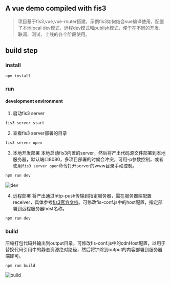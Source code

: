 ## A vue demo compiled with fis3
> 项目基于fis3,vue,vue-router搭建，示例fis3如何结合vue编译使用，配置了本地local dev模式，远程dev模式和publish模式，便于在不同的开发、联调、测试、上线的各个阶段使用。

## build step

### install
```sh
npm install

```
### run
#### development environment
1. 启动fis3 server
```sh
fis3 server start
```
2. 查看fis3 server部署的目录
```
fis3 server open
```
3. 本地开发部署
本地启动fis3内置的server，然后将产出代码源文件部署到本地服务器，默认端口8080，多项目部署的时候会冲突，可用-p参数控制，或者使用`fis3 server open`命令打开server的www目录手动控制。
```sh
npm run dev
```
![dev](https://image.ibb.co/h1YGEa/dev.png)

4. 远程部署
将产出通过http-push传输到指定服务器，需在服务器端配置receiver，具体参考[fis3官方文档](http://fis.baidu.com/fis3/docs/beginning/debug.html#%E5%8F%91%E5%B8%83%E5%88%B0%E8%BF%9C%E7%AB%AF%E6%9C%BA%E5%99%A8)。可修改fis-conf.js中的host配置，指定部署到远程服务器host名称。
```sh
npm run dev
```

### build 
压缩打包代码并输出到output目录，可修改fis-conf.js中的cdnHost配置，以用于替换代码引用中的静态资源绝对路径，然后将铲除到output的内容部署到服务器端即可。
```
npm run build
```
![build](https://image.ibb.co/eM8GEa/build.png)
